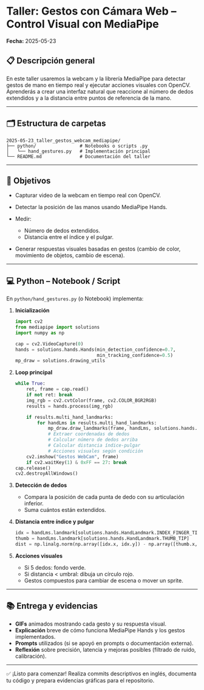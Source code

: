 # Taller: Gestos con Cámara Web – Control Visual con MediaPipe

**Fecha:** 2025-05-23

## 📋 Descripción general

En este taller usaremos la webcam y la librería MediaPipe para detectar gestos de mano en tiempo real y ejecutar acciones visuales con OpenCV. Aprenderás a crear una interfaz natural que reaccione al número de dedos extendidos y a la distancia entre puntos de referencia de la mano.

---

## 🗂️ Estructura de carpetas

```
2025-05-23_taller_gestos_webcam_mediapipe/
├── python/                # Notebooks o scripts .py
│   └── hand_gestures.py   # Implementación principal
└── README.md              # Documentación del taller
```

---

## 🎯 Objetivos

* Capturar video de la webcam en tiempo real con OpenCV.
* Detectar la posición de las manos usando MediaPipe Hands.
* Medir:

  * Número de dedos extendidos.
  * Distancia entre el índice y el pulgar.
* Generar respuestas visuales basadas en gestos (cambio de color, movimiento de objetos, cambio de escena).

---

## 💻 Python – Notebook / Script

En `python/hand_gestures.py` (o Notebook) implementa:

1. **Inicialización**

   ```python
   import cv2
   from mediapipe import solutions
   import numpy as np

   cap = cv2.VideoCapture(0)
   hands = solutions.hands.Hands(min_detection_confidence=0.7,
                                 min_tracking_confidence=0.5)
   mp_draw = solutions.drawing_utils
   ```

2. **Loop principal**

   ```python
   while True:
       ret, frame = cap.read()
       if not ret: break
       img_rgb = cv2.cvtColor(frame, cv2.COLOR_BGR2RGB)
       results = hands.process(img_rgb)

       if results.multi_hand_landmarks:
           for handLms in results.multi_hand_landmarks:
               mp_draw.draw_landmarks(frame, handLms, solutions.hands.HAND_CONNECTIONS)
               # Extraer coordenadas de dedos
               # Calcular número de dedos arriba
               # Calcular distancia índice-pulgar
               # Acciones visuales según condición
       cv2.imshow("Gestos WebCam", frame)
       if cv2.waitKey(1) & 0xFF == 27: break
   cap.release()
   cv2.destroyAllWindows()
   ```

3. **Detección de dedos**

   * Compara la posición de cada punta de dedo con su articulación inferior.
   * Suma cuántos están extendidos.

4. **Distancia entre índice y pulgar**

   ```python
   idx = handLms.landmark[solutions.hands.HandLandmark.INDEX_FINGER_TIP]
   thumb = handLms.landmark[solutions.hands.HandLandmark.THUMB_TIP]
   dist = np.linalg.norm(np.array([idx.x, idx.y]) - np.array([thumb.x, thumb.y]))
   ```

5. **Acciones visuales**

   * Si 5 dedos: fondo verde.
   * Si distancia < umbral: dibuja un círculo rojo.
   * Gestos compuestos para cambiar de escena o mover un sprite.

---

## 📚 Entrega y evidencias

* **GIFs** animados mostrando cada gesto y su respuesta visual.
* **Explicación** breve de cómo funciona MediaPipe Hands y los gestos implementados.
* **Prompts** utilizados (si se apoyó en prompts o documentación externa).
* **Reflexión** sobre precisión, latencia y mejoras posibles (filtrado de ruido, calibración).

---

✅ ¡Listo para comenzar! Realiza commits descriptivos en inglés, documenta tu código y prepara evidencias gráficas para el repositorio.
